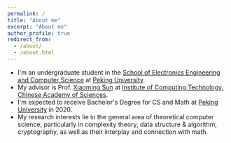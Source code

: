 ```yaml
---
permalink: /
title: "About me"
excerpt: "About me"
author_profile: true
redirect_from: 
  - /about/
  - /about.html
---
```


* I'm an undergraduate student in the [School of Electronics Engineering and Computer Science](http://eecs.pku.edu.cn/Home/HOME.htm) at [Peking University](http://english.pku.edu.cn/).
* My advisor is Prof. [Xiaoming Sun](http://www.carch.ac.cn/~xmsun/xmsun.htm) at [Institute of Computing Technology, Chinese Academy of Sciences](http://english.ict.cas.cn/).
* I'm expected to receive Bachelor's Degree for CS and Math at [Peking University](http://english.pku.edu.cn/) in 2020.
* My research interests lie in the general area of theoretical computer science, particularly in complexity theory, data structure & algorithm, cryptography, as well as their interplay and connection with math.

